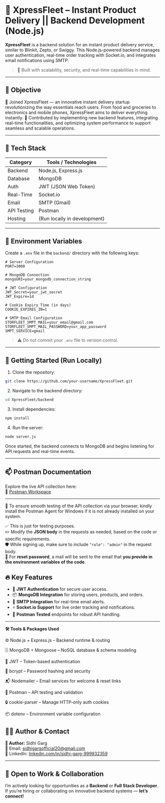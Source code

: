 # 🚀 XpressFleet – Instant Product Delivery || Backend Development (Node.js)

**XpressFleet** is a backend solution for an instant product delivery service, similar to Blinkit, Zepto, or Swiggy. This Node.js-powered backend manages user authentication, real-time order tracking with Socket.io, and integrates email notifications using SMTP.

> 🔧 Built with scalability, security, and real-time capabilities in mind.

---

## 📌 Objective

🚀 Joined XpressFleet — an innovative instant delivery startup revolutionizing the way essentials reach users. From food and groceries to electronics and mobile phones, XpressFleet aims to deliver everything instantly.
🔧 Contributed by implementing new backend features, integrating real-time functionalities, and optimizing system performance to support seamless and scalable operations.

---

## 🧰 Tech Stack

| Category      | Tools / Technologies                 |
|---------------|--------------------------------------|
| Backend       | Node.js, Express.js                 |
| Database      | MongoDB                             |
| Auth          | JWT (JSON Web Token)                |
| Real-Time     | Socket.io                           |
| Email         | SMTP (Gmail)                        |
| API Testing   | Postman                             |
| Hosting       | (Run locally in development)        |

---

## 🔧 Environment Variables

Create a `.env` file in the `backend/` directory with the following keys:

```env
# Server Configuration
PORT=3000

# MongoDB Connection
mongoURI=your_mongodb_connection_string

# JWT Configuration
JWT_Secret=your_jwt_secret
JWT_Expire=1d

# Cookie Expiry Time (in days)
COOKIE_EXPIRES_IN=1

# SMTP Email Configuration
STORFLEET_SMPT_MAIL=your_email@gmail.com
STORFLEET_SMPT_MAIL_PASSWORD=your_app_password
SMPT_SERVICE=gmail
```

> ⚠️ Do not commit your `.env` file to version control.

---

## 🚀 Getting Started (Run Locally)

1. Clone the repository:

```bash
git clone https://github.com/your-username/XpressFleet.git
```

2. Navigate to the backend directory:

```bash
cd XpressFleet/backend
```

3. Install dependencies:

```bash
npm install
```

4. Run the server:

```bash
node server.js
```

Once started, the backend connects to MongoDB and begins listening for API requests and real-time events.

---

## 📫 Postman Documentation

Explore the live API collection here:  
🔗 [Postman Workspace](https://www.postman.com/solar-escape-571108/workspace/54fcd003-1f88-42da-8172-cbac9cd575cf/collection/15790133-eb941792-d2d5-41dd-8b20-b089d6649157)

---
🧭 To ensure smooth testing of the API collection via your browser, kindly install the Postman Agent for Windows if it is not already installed on your system.

✅ This is just for testing purposes.  
✏️ Modify the **JSON body** in the requests as needed, based on the code or specific requirements.  
🛡️ While signing up, make sure to include `"role": "admin"` in the request body.  
📧 For **reset password**, a mail will be sent to the email that **you provide in the environment variables of the code**.





## 🔥 Key Features

- 🔐 **JWT Authentication** for secure user access.
- 📦 **MongoDB Integration** for storing users, products, and orders.
- 🔔 **SMTP Integration** for real-time email alerts.
- ⚡ **Socket.io Support** for live order tracking and notifications.
- 🧪 **Postman Tested** endpoints for robust API handling.

---

**🛠️ Tools & Packages Used**



⚙️ Node.js + Express.js – Backend runtime & routing

🗄️ MongoDB + Mongoose – NoSQL database & schema modeling

🔐 JWT – Token-based authentication

🔑 bcrypt – Password hashing and security

📬 Nodemailer – Email services for welcome & reset links

🧪 Postman – API testing and validation

🔒 cookie-parser – Manage HTTP-only auth cookies

📦 dotenv – Environment variable configuration









## 👨‍💻 Author & Contact

**👤 Author:** Sidhi Garg  
📧 Email: sidhigargofficial20@gmail.com  
🔗 LinkedIn: [linkedin.com/in/sidhi-garg-999932359](https://www.linkedin.com/in/sidhi-garg-999932359/)

---

## 🤝 Open to Work & Collaboration

I’m actively looking for opportunities as a **Backend** or **Full Stack Developer**.  
If you’re hiring or collaborating on innovative backend systems — **let’s connect!**
